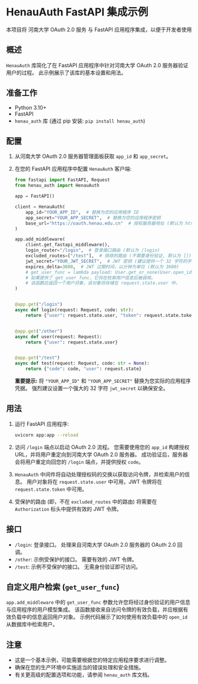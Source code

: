 # HenauAuth FastAPI 集成示例

本项目将 河南大学 OAuth 2.0 服务 与 FastAPI 应用程序集成，以便于开发者使用

## 概述

`HenauAuth` 库简化了在 FastAPI 应用程序中针对河南大学 OAuth 2.0 服务器验证用户的过程。 此示例展示了该库的基本设置和用法。

## 准备工作

- Python 3.10+
- FastAPI
- `henau_auth` 库 (通过 pip 安装: `pip install henau_auth`)

## 配置

1.  从河南大学 OAuth 2.0 服务器管理面板获取 `app_id` 和 `app_secret`。
2.  在您的 FastAPI 应用程序中配置 `HenauAuth` 客户端:

    ```python
    from fastapi import FastAPI, Request
    from henau_auth import HenauAuth

    app = FastAPI()

    client = HenauAuth(
        app_id="YOUR_APP_ID",  # 替换为您的应用程序 ID
        app_secret="YOUR_APP_SECRET",  # 替换为您的应用程序密钥
        base_url="https://oauth.henau.edu.cn"  # 授权服务器地址 (默认为 https://oauth.henau.edu.cn)
    )

    app.add_middleware(
        client.get_fastapi_middleware(),
        login_router="/login",  # 登录接口路由 (默认为 /login)
        excluded_routes=["/test"],  # 排除的路由 (不需要身份验证, 默认为 [])
        jwt_secret="YOUR_JWT_SECRET",  # JWT 密钥 (建议提供一个 32 字符的字符串)
        expires_delta=3600,  # JWT 过期时间，以分钟为单位 (默认为 3600)
        # get_user_func = lambda payload: User.get_or_none(User.open_id == payload["henau_openid"])
        # 如果提供了 get_user_func，它将在检索用户信息后被调用。
        # 该函数应返回一个用户对象，该对象将存储在 request.state.user 中。
    )


    @app.get("/login")
    async def login(request: Request, code: str):
        return {"user": request.state.user, "token": request.state.token}


    @app.get("/other")
    async def user(request: Request):
        return {"user": request.state.user}


    @app.get("/test")
    async def test(request: Request, code: str = None):
        return {"code": code, "user": request.state}
    ```

    **重要提示:** 将 `"YOUR_APP_ID"` 和 `"YOUR_APP_SECRET"` 替换为您实际的应用程序凭据。 强烈建议设置一个强大的 32 字符 `jwt_secret` 以确保安全。

## 用法

1.  运行 FastAPI 应用程序:

    ```bash
    uvicorn app:app --reload
    ```

2.  访问 `/login` 端点以启动 OAuth 2.0 流程。 您需要使用您的 `app_id` 构建授权 URL，并将用户重定向到河南大学 OAuth 2.0 服务器。 成功验证后，服务器会将用户重定向回您的 `/login` 端点，并提供授权 `code`。

3.  `HenauAuth` 中间件将自动处理授权码的交换以获取访问令牌，并检索用户的信息。 用户对象将在 `request.state.user` 中可用，JWT 令牌将在 `request.state.token` 中可用。

4.  受保护的路由 (即，不在 `excluded_routes` 中的路由) 将需要在 `Authorization` 标头中提供有效的 JWT 令牌。

## 接口

-   `/login`: 登录接口。 处理来自河南大学 OAuth 2.0 服务器的 OAuth 2.0 回调。
-   `/other`: 示例受保护的接口。 需要有效的 JWT 令牌。
-   `/test`: 示例不受保护的接口。 无需身份验证即可访问。

## 自定义用户检索 (`get_user_func`)

`app.add_middleware` 中的 `get_user_func` 参数允许您将经过身份验证的用户信息与应用程序的用户模型集成。 该函数接收来自访问令牌的有效负载，并应根据有效负载中的信息返回用户对象。 示例代码展示了如何使用有效负载中的 `open_id` 从数据库中检索用户。

## 注意

-   这是一个基本示例，可能需要根据您的特定应用程序要求进行调整。
-   确保在您的生产环境中实施适当的错误处理和安全措施。
-   有关更高级的配置选项和功能，请参阅 `henau_auth` 库文档。